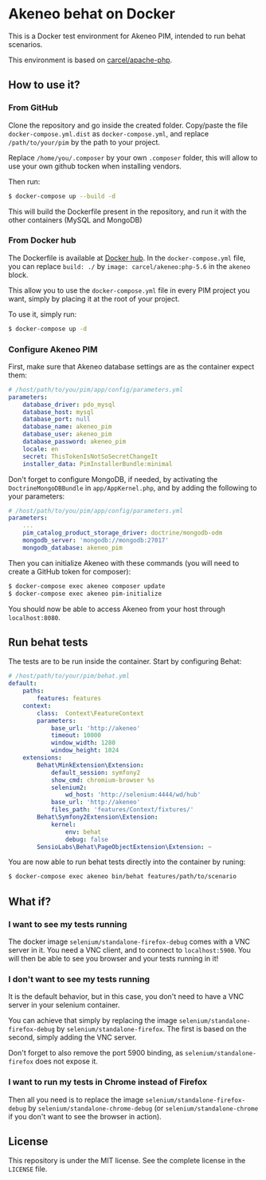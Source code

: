 # Akeneo behat on Docker

This is a Docker test environment for Akeneo PIM, intended to run behat scenarios.

This environment is based on [carcel/apache-php](https://hub.docker.com/r/carcel/apache-php/).

## How to use it?

### From GitHub

Clone the repository and go inside the created folder. Copy/paste the file `docker-compose.yml.dist` as `docker-compose.yml`, and replace `/path/to/your/pim` by the path to your project.

Replace `/home/you/.composer` by your own `.composer` folder, this will allow to use your own github tocken when installing vendors.

Then run:

```bash
$ docker-compose up --build -d
```

This will build the Dockerfile present in the repository, and run it with the other containers (MySQL and MongoDB)

### From Docker hub

The Dockerfile is available at [Docker hub](https://hub.docker.com/r/carcel/akeneo-behat/). In the `docker-compose.yml` file, you can replace `build: ./` by `image: carcel/akeneo:php-5.6` in the `akeneo` block.

This allow you to use the `docker-compose.yml` file in every PIM project you want, simply by placing it at the root of your project.

To use it, simply run:

```bash
$ docker-compose up -d
```

### Configure Akeneo PIM 

First, make sure that Akeneo database settings are as the container expect them:

```yaml
# /host/path/to/you/pim/app/config/parameters.yml
parameters:
    database_driver: pdo_mysql
    database_host: mysql
    database_port: null
    database_name: akeneo_pim
    database_user: akeneo_pim
    database_password: akeneo_pim
    locale: en
    secret: ThisTokenIsNotSoSecretChangeIt
    installer_data: PimInstallerBundle:minimal
```

Don't forget to configure MongoDB, if needed, by activating the `DoctrineMongoDBBundle` in `app/AppKernel.php`, and by adding the following to your parameters:

```yaml
# /host/path/to/you/pim/app/config/parameters.yml
parameters:
    ...
    pim_catalog_product_storage_driver: doctrine/mongodb-odm
    mongodb_server: 'mongodb://mongodb:27017'
    mongodb_database: akeneo_pim
```

Then you can initialize Akeneo with these commands (you will need to create a GitHub token for composer):

```bash
$ docker-compose exec akeneo composer update
$ docker-compose exec akeneo pim-initialize
```

You should now be able to access Akeneo from your host through `localhost:8080`.

## Run behat tests

The tests are to be run inside the container. Start by configuring Behat:

```yaml
# /host/path/to/your/pim/behat.yml
default:
    paths:
        features: features
    context:
        class:  Context\FeatureContext
        parameters:
            base_url: 'http://akeneo'
            timeout: 10000
            window_width: 1280
            window_height: 1024
    extensions:
        Behat\MinkExtension\Extension:
            default_session: symfony2
            show_cmd: chromium-browser %s
            selenium2:
                wd_host: 'http://selenium:4444/wd/hub'
            base_url: 'http://akeneo'
            files_path: 'features/Context/fixtures/'
        Behat\Symfony2Extension\Extension:
            kernel:
                env: behat
                debug: false
        SensioLabs\Behat\PageObjectExtension\Extension: ~
```

You are now able to run behat tests directly into the container by runing:

```bash
$ docker-compose exec akeneo bin/behat features/path/to/scenario
```

## What if?

### I want to see my tests running

The docker image `selenium/standalone-firefox-debug` comes with a VNC server in it. You need a VNC client, and to connect to `localhost:5900`.
You will then be able to see you browser and your tests running in it!

### I don't want to see my tests running

It is the default behavior, but in this case, you don't need to have a VNC server in your selenium container.

You can achieve that simply by replacing the image `selenium/standalone-firefox-debug` by `selenium/standalone-firefox`. The first is based on the second, simply adding the VNC server.

Don't forget to also remove the port 5900 binding, as `selenium/standalone-firefox` does not expose it.
 
### I want to run my tests in Chrome instead of Firefox

Then all you need is to replace the image `selenium/standalone-firefox-debug` by `selenium/standalone-chrome-debug` (or `selenium/standalone-chrome` if you don't want to see the browser in action).

## License

This repository is under the MIT license. See the complete license in the `LICENSE` file.
